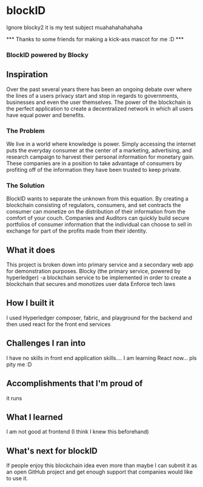 # blockID

Ignore blocky2 it is my test subject muahahahahahaha


*** Thanks to some friends for making a kick-ass mascot for me :D ***


### BlockID powered by Blocky

## Inspiration

Over the past several years there has been an ongoing debate over where the lines of a users privacy start and stop in regards to governments, businesses and even the user themselves.  The power of the blockchain is the perfect application to create a decentralized network in which all users have equal power and benefits.

### The Problem
We live in a world where knowledge is power. Simply accessing the internet puts
the everyday consumer at the center of a marketing, advertising, and research
campaign to harvest their personal information for monetary gain. These
companies are in a position to take advantage of consumers by profiting off of the
information they have been trusted to keep private.

### The Solution
BlockID wants to separate the unknown from this equation. By creating a
blockchain consisting of regulators, consumers, and set contracts the consumer
can monetize on the distribution of their information from the comfort of your
couch. Companies and Auditors can quickly build secure portfolios of consumer
information that the individual can choose to sell in exchange for part of the
profits made from their identity.

## What it does
This project is broken down into primary service and a secondary web app for demonstration purposes.
Blocky (the primary service, powered by hyperledger)
  -a blockchain service to be implemented in order to create a blockchain that secures and monotizes user data
Enforce tech laws
## How I built it
I used Hyperledger composer, fabric, and playground for the backend and then used react for the front end services
## Challenges I ran into
I have no skills in front end application skills.... I am learning React now... pls pity me :D
## Accomplishments that I'm proud of
it runs
## What I learned
I am not good at frontend (I think I knew this beforehand)
## What's next for blockID
 If people enjoy this blockchain idea even more than maybe I can submit it as an open GitHub project and get enough support that companies would like to use it.
